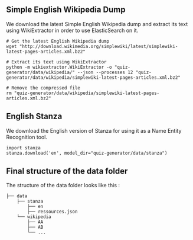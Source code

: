 ## Simple English Wikipedia Dump

We download the latest Simple English Wikipedia dump and extract its text using WikiExtractor in order to use ElasticSearch on it. 

```
# Get the latest English Wikipedia dump
wget "http://download.wikimedia.org/simplewiki/latest/simplewiki-latest-pages-articles.xml.bz2"

# Extract its text using WikiExtractor
python -m wikiextractor.WikiExtractor -o "quiz-generator/data/wikipedia/" --json --processes 12 "quiz-generator/data/wikipedia/simplewiki-latest-pages-articles.xml.bz2"

# Remove the compressed file
rm "quiz-generator/data/wikipedia/simplewiki-latest-pages-articles.xml.bz2"
```

## English Stanza
We download the English version of Stanza for using it as a Name Entity
Recognition tool. 
```
import stanza
stanza.download('en', model_dir="quiz-generator/data/stanza")
```
## Final structure of the data folder
The structure of the data folder looks like this :
```
├── data 
    ├── stanza    
        ├── en
        ├── ressources.json
    └── wikipedia
        ├── AA
        ├── AB
        └── ...
```

